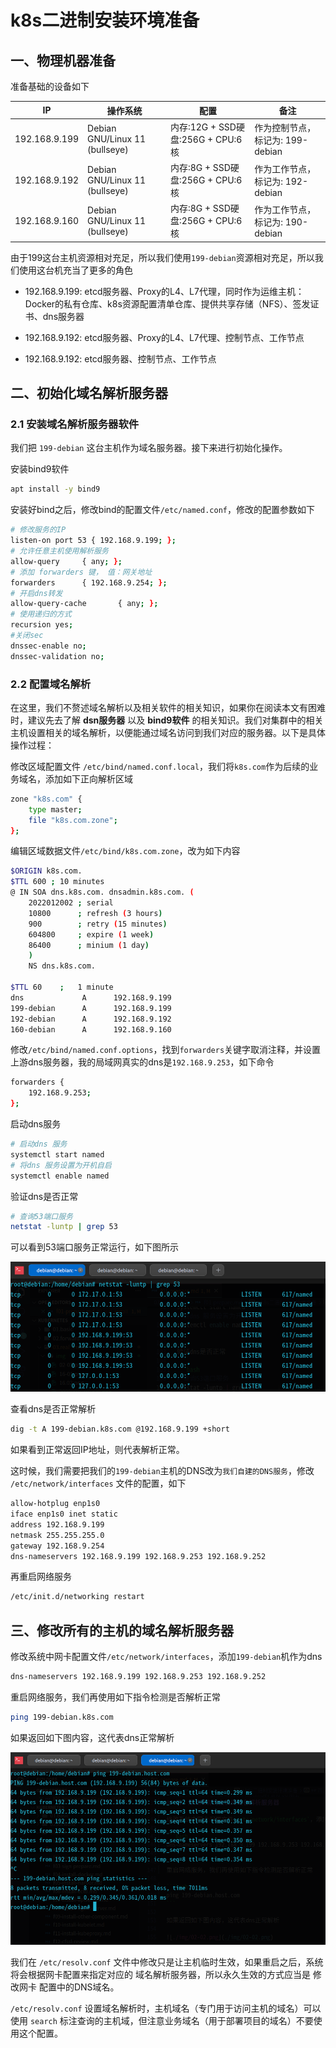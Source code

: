 # k8s二进制安装环境准备

## 一、物理机器准备

准备基础的设备如下

|      IP       |            操作系统            |               配置               |             备注              |
| ------------- | ------------------------------ | -------------------------------- | ----------------------------- |
| 192.168.9.199 | Debian GNU/Linux 11 (bullseye) | 内存:12G + SSD硬盘:256G + CPU:6核 | 作为控制节点，标记为: 199-debian |
| 192.168.9.192 | Debian GNU/Linux 11 (bullseye) | 内存:8G + SSD硬盘:256G + CPU:6核 | 作为工作节点，标记为: 192-debian |
| 192.168.9.160 | Debian GNU/Linux 11 (bullseye) | 内存:8G + SSD硬盘:256G + CPU:6核 | 作为工作节点，标记为: 190-debian |

由于199这台主机资源相对充足，所以我们使用`199-debian`资源相对充足，所以我们使用这台机充当了更多的角色

- 192.168.9.199: etcd服务器、Proxy的L4、L7代理，同时作为运维主机：Docker的私有仓库、k8s资源配置清单仓库、提供共享存储（NFS）、签发证书、dns服务器

- 192.168.9.192: etcd服务器、Proxy的L4、L7代理、控制节点、工作节点

- 192.168.9.192: etcd服务器、控制节点、工作节点

## 二、初始化域名解析服务器

### 2.1 安装域名解析服务器软件

我们把 `199-debian` 这台主机作为域名服务器。接下来进行初始化操作。

安装bind9软件

```bash
apt install -y bind9
```

安装好bind之后，修改bind的配置文件`/etc/named.conf`，修改的配置参数如下

```bash
# 修改服务的IP
listen-on port 53 { 192.168.9.199; };
# 允许任意主机使用解析服务
allow-query     { any; };
# 添加 forwarders 键， 值：网关地址
forwarders      { 192.168.9.254; };
# 开启dns转发
allow-query-cache       { any; };
# 使用递归的方式
recursion yes;
#关闭sec
dnssec-enable no;
dnssec-validation no;
```

### 2.2 配置域名解析

在这里，我们不赘述域名解析以及相关软件的相关知识，如果你在阅读本文有困难时，建议先去了解 **dsn服务器** 以及 **bind9软件** 的相关知识。我们对集群中的相关主机设置相关的域名解析，以便能通过域名访问到我们对应的服务器。以下是具体操作过程：

修改区域配置文件 `/etc/bind/named.conf.local`，我们将`k8s.com`作为后续的业务域名，添加如下正向解析区域

```bash
zone "k8s.com" {
    type master;
    file "k8s.com.zone";
};
```

编辑区域数据文件`/etc/bind/k8s.com.zone`，改为如下内容

```bash
$ORIGIN k8s.com.
$TTL 600 ; 10 minutes
@ IN SOA dns.k8s.com. dnsadmin.k8s.com. (
    2022012002 ; serial
    10800      ; refresh (3 hours)
    900        ; retry (15 minutes)
    604800     ; expire (1 week)
    86400      ; minium (1 day)
    ) 
    NS dns.k8s.com.

$TTL 60    ;   1 minute
dns             A      192.168.9.199
199-debian      A      192.168.9.199
192-debian      A      192.168.9.192
160-debian      A      192.168.9.160
```

修改`/etc/bind/named.conf.options`，找到`forwarders`关键字取消注释，并设置上游dns服务器，我的局域网真实的dns是`192.168.9.253`，如下命令

```bash
forwarders {
    192.168.9.253;
};
```

启动dns服务

```bash
# 启动dns 服务
systemctl start named
# 将dns 服务设置为开机自启
systemctl enable named
```

验证dns是否正常

```bash
# 查询53端口服务
netstat -luntp | grep 53
```

可以看到53端口服务正常运行，如下图所示

![20220916182709](img/20220916182709.png)

查看dns是否正常解析

```bash
dig -t A 199-debian.k8s.com @192.168.9.199 +short
```

如果看到正常返回IP地址，则代表解析正常。

这时候，我们需要把我们的`199-debian`主机的DNS改为`我们自建的DNS服务`，修改 `/etc/network/interfaces` 文件的配置，如下

```bash
allow-hotplug enp1s0
iface enp1s0 inet static
address 192.168.9.199
netmask 255.255.255.0
gateway 192.168.9.254
dns-nameservers 192.168.9.199 192.168.9.253 192.168.9.252
```

再重启网络服务

```bash
/etc/init.d/networking restart
```

## 三、修改所有的主机的域名解析服务器

修改系统中网卡配置文件`/etc/network/interfaces`，添加`199-debian`机作为dns

```bash
dns-nameservers 192.168.9.199 192.168.9.253 192.168.9.252
```

重启网络服务，我们再使用如下指令检测是否解析正常

```bash
ping 199-debian.k8s.com
```

如果返回如下图内容，这代表dns正常解析

![20220916182557](img/20220916182557.png)

我们在 `/etc/resolv.conf` 文件中修改只是让主机临时生效，如果重启之后，系统将会根据网卡配置来指定对应的 域名解析服务器，所以永久生效的方式应当是 修改网卡 配置中的DNS域名。

`/etc/resolv.conf` 设置域名解析时，主机域名（专门用于访问主机的域名）可以使用 `search` 标注查询的主机域，但注意业务域名（用于部署项目的域名）不要使用这个配置。
